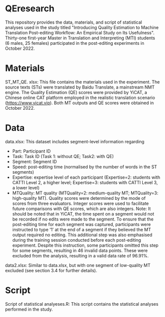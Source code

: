 # QEresearch
This repository provides the data, materials, and script of statistical analyses used in the study titled "Introducing Quality Estimation to Machine Translation Post-editing Workflow: An Empirical Study on Its Usefulness". Thirty-one first-year Master in Translation and Interpreting (MTI) students (6 males, 25 females) participated in the post-editing experiments in October 2022. 

# Materials
ST_MT_QE. xlsx: This file contains the materials used in the experiment. The source texts (STs) were translated by Baidu Translate, a mainstream NMT engine. The Quality Estimation (QE) scores were provided by YiCAT, a Chinese online CAT platform employed in the realistic translation scenario (https://www.yicat.vip). Both MT outputs and QE scores were obtained in October 2022. 

# Data
data.xlsx: This dataset includes segment-level information regarding 
  - Part: Participant ID
  - Task: Task ID (Task 1: without QE; Task2: with QE)
  - Segment: Segment ID
  - Speed: post-editing time (normalised by the number of words in the ST segments)
  - Expertise: expertise level of each participant (Expertise=2: students with CATTI Level 2, a higher level; Expertise=3: students with CATTI Level 3, a lower level)
  - MTQuality: MT quality (MTQuality=2: medium-quality MT; MTQuality=3: high-quality MT). Quality scores were determined by the mode of scores from three evaluators. Integer scores were used to facilitate future comparisons with QE scores, which are also integers.
Note: It should be noted that in YiCAT, the time spent on a segment would not be recorded if no edits were made to the segment. To ensure that the post-editing time for each segment was captured, participants were instructed to type ‘1’ at the end of a segment if they believed the MT output required no editing. This additional step was also emphasised during the training session conducted before each post-editing experiment. Despite this instruction, some participants omitted this step for some segments, resulting in 46 invalid data points. These were excluded from the analysis, resulting in a valid data rate of 96.91%.

data2.xlsx: Similar to data.xlsx, but with one segment of low-quality MT excluded (see section 3.4 for further details).

# Script
Script of statistical analyeses.R: This script contains the statistical analyses performed in the study.
